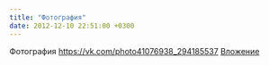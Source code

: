 ```yaml
---
title: "Фотография"
date: 2012-12-10 22:51:00 +0300
---
```


Фотография
<a class="vk-attach" href="https://vk.com/photo41076938_294185537">https://vk.com/photo41076938_294185537</a>
<a class="vk-attach" href="https://vk.com/photo41076938_294185537">Вложение</a>
